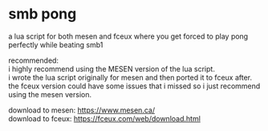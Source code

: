 # smb pong
a lua script for both mesen and fceux where you get forced to play pong perfectly while beating smb1

recommended:  
i highly recommend using the MESEN version of the lua script.  
i wrote the lua script originally for mesen and then ported it to fceux after.  
the fceux version could have some issues that i missed so i just recommend using the mesen version.

download to mesen: https://www.mesen.ca/  
download to fceux: https://fceux.com/web/download.html
